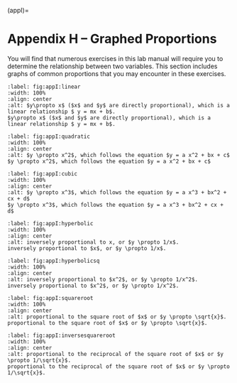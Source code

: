 (appI)=
# Appendix H – Graphed Proportions

You will find that numerous exercises in this lab manual will require you to determine the relationship between two variables. This section includes graphs of common proportions that you may encounter in these exercises.

```{figure} ../figures/appI/linear.svg
:label: fig:appI:linear
:width: 100%
:align: center
:alt: $y\propto x$ ($x$ and $y$ are directly proportional), which is a linear relationship $ y = mx + b$.
$y\propto x$ ($x$ and $y$ are directly proportional), which is a linear relationship $ y = mx + b$.
```

```{figure} ../figures/appI/quadratic.svg
:label: fig:appI:quadratic
:width: 100%
:align: center
:alt: $y \propto x^2$, which follows the equation $y = a x^2 + bx + c$
$y \propto x^2$, which follows the equation $y = a x^2 + bx + c$
```

```{figure} ../figures/appI/cubic.svg
:label: fig:appI:cubic
:width: 100%
:align: center
:alt: $y \propto x^3$, which follows the equation $y = a x^3 + bx^2 + cx + d$
$y \propto x^3$, which follows the equation $y = a x^3 + bx^2 + cx + d$
```

```{figure} ../figures/appI/hyperbolic.svg
:label: fig:appI:hyperbolic
:width: 100%
:align: center
:alt: inversely proportional to x, or $y \propto 1/x$.
inversely proportional to $x$, or $y \propto 1/x$.
```

```{figure} ../figures/appI/hyperbolicsq.svg
:label: fig:appI:hyperbolicsq
:width: 100%
:align: center
:alt: inversely proportional to $x^2$, or $y \propto 1/x^2$.
inversely proportional to $x^2$, or $y \propto 1/x^2$.
```

```{figure} ../figures/appI/squareroot.svg
:label: fig:appI:squareroot
:width: 100%
:align: center
:alt: proportional to the square root of $x$ or $y \propto \sqrt{x}$.
proportional to the square root of $x$ or $y \propto \sqrt{x}$.
```

```{figure} ../figures/appI/inversesquareroot.svg
:label: fig:appI:inversesquareroot
:width: 100%
:align: center
:alt: proportional to the reciprocal of the square root of $x$ or $y \propto 1/\sqrt{x}$.
proportional to the reciprocal of the square root of $x$ or $y \propto 1/\sqrt{x}$.
```